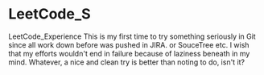 # LeetCode_S
LeetCode_Experience
This is my first time to try something seriously in Git since all work down before was pushed in JIRA. or SouceTree etc.
I wish that my efforts wouldn't end in failure because of laziness beneath in my mind.
Whatever, a nice and clean try is better than noting to do, isn't it?

